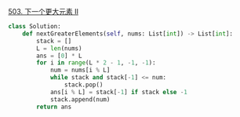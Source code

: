 [503. 下一个更大元素 II](https://leetcode-cn.com/problems/next-greater-element-ii/)

```python
class Solution:
    def nextGreaterElements(self, nums: List[int]) -> List[int]:
        stack = []
        L = len(nums)
        ans = [0] * L
        for i in range(L * 2 - 1, -1, -1):
            num = nums[i % L]
            while stack and stack[-1] <= num:
                stack.pop()
            ans[i % L] = stack[-1] if stack else -1
            stack.append(num)
        return ans
```